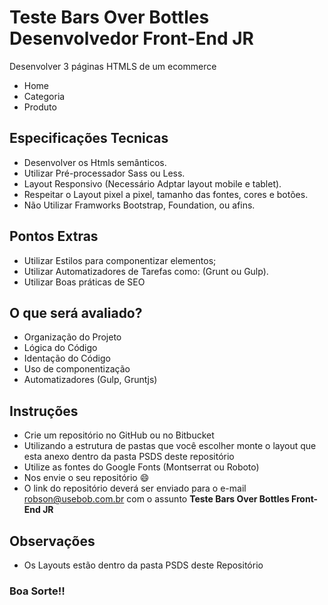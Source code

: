 # Teste Bars Over Bottles Desenvolvedor Front-End JR
Desenvolver 3 páginas HTMLS de um ecommerce
- Home
- Categoria
- Produto

## Especificações Tecnicas
- Desenvolver os Htmls semânticos.
- Utilizar Pré-processador Sass ou Less.
- Layout Responsivo (Necessário Adptar layout mobile e tablet).
- Respeitar o Layout pixel a pixel, tamanho das fontes, cores e botões.
- Não Utilizar Framworks Bootstrap, Foundation, ou afins.

## Pontos Extras
- Utilizar Estilos para componentizar elementos;
- Utilizar Automatizadores de Tarefas como: (Grunt ou Gulp).
- Utilizar Boas práticas de SEO

## O que será avaliado?
- Organização do Projeto
- Lógica do Código
- Identação do Código
- Uso de componentização
- Automatizadores (Gulp, Gruntjs)

## Instruções
- Crie um repositório no GitHub ou no Bitbucket
- Utilizando a estrutura de pastas que você escolher monte o layout que esta anexo dentro da pasta PSDS deste repositório
- Utilize as fontes do Google Fonts (Montserrat ou Roboto)
- Nos envie o seu repositório 😄
- O link do repositório deverá ser enviado para o e-mail robson@usebob.com.br com o assunto **Teste Bars Over Bottles Front-End JR**

## Observações
- Os Layouts estão dentro da pasta PSDS deste Repositório

### Boa Sorte!!
